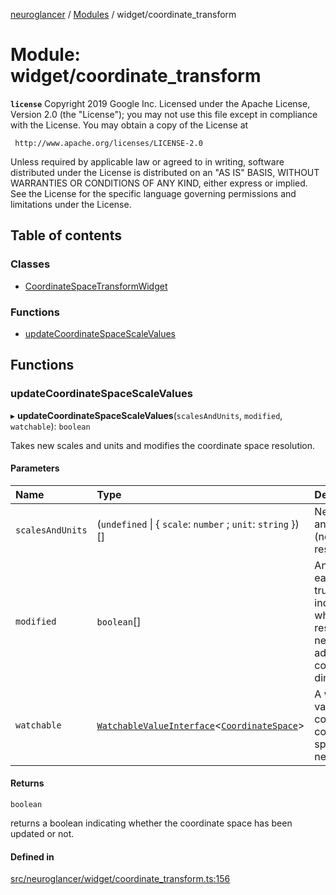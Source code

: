 [neuroglancer](../README.md) / [Modules](../modules.md) / widget/coordinate\_transform

# Module: widget/coordinate\_transform

**`license`**
Copyright 2019 Google Inc.
Licensed under the Apache License, Version 2.0 (the "License");
you may not use this file except in compliance with the License.
You may obtain a copy of the License at

     http://www.apache.org/licenses/LICENSE-2.0

Unless required by applicable law or agreed to in writing, software
distributed under the License is distributed on an "AS IS" BASIS,
WITHOUT WARRANTIES OR CONDITIONS OF ANY KIND, either express or implied.
See the License for the specific language governing permissions and
limitations under the License.

## Table of contents

### Classes

- [CoordinateSpaceTransformWidget](../classes/widget_coordinate_transform.CoordinateSpaceTransformWidget.md)

### Functions

- [updateCoordinateSpaceScaleValues](widget_coordinate_transform.md#updatecoordinatespacescalevalues)

## Functions

### updateCoordinateSpaceScaleValues

▸ **updateCoordinateSpaceScaleValues**(`scalesAndUnits`, `modified`, `watchable`): `boolean`

Takes new scales and units and modifies the coordinate space resolution.

#### Parameters

| Name | Type | Description |
| :------ | :------ | :------ |
| `scalesAndUnits` | (`undefined` \| { `scale`: `number` ; `unit`: `string`  })[] | New scales and units (new resolution). |
| `modified` | `boolean`[] | An array with each index true or false indicating whether new  resolution needs to be added to the corresponding dimension. |
| `watchable` | [`WatchableValueInterface`](../interfaces/annotation_annotation_layer_state._internal_.WatchableValueInterface.md)<[`CoordinateSpace`](../interfaces/annotation_annotation_layer_state._internal_.CoordinateSpace.md)\> | A watchable value which contains the coordinate space of neuroglancer. |

#### Returns

`boolean`

returns a boolean indicating whether the coordinate space has been updated or not.

#### Defined in

[src/neuroglancer/widget/coordinate_transform.ts:156](https://github.com/ActiveBrainAtlas2/neuroglancer/blob/1beb5d34/src/neuroglancer/widget/coordinate_transform.ts#L156)
